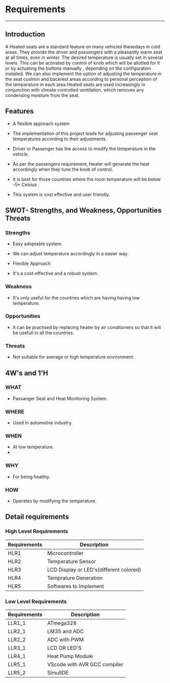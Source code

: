 # Requirements
---
## **Introduction**

A Heated seats are a standard feature on many vehicles thesedays in cold areas. They provide the driver and passengers with a pleasantly warm seat at all times, even in winter. The desired temperature is usually set in several levels. This can be activated by control of knob which will be allotted for it or by actuating the buttons manually , depending on the configuration installed. We can also implement the option of adjusting the temperature in the seat cushion and backrest areas according to personal perception of the temperature in each area.Heated seats are used increasingly in conjunction with climate controlled ventilation, which removes any condensing moisture from the seat.

## **Features**

- A flexible approach system

- The implementation of this project leads for adjusting passenger seat temperatures according to their adjustments.

- Driver or Passenger has the access to modify the temperature in the vehicle.

- As per the passengers requirement, Heater will generate the heat accordingly when they tune the knob of control.

- It is best for those countries where the room temperature will be below -5\* Celsius .

- This system is cost effective and user friendly.

## **SWOT- Strengths, and Weakness, Opportunities Threats**

### **Strengths**

- Easy adoptable system.

- We can adjust temperature accordingly in a easier way.

- Flexible Approach

- It&#39;s a cost-effective and a robust system.

### Weakness
- It's only useful for the countries which are having having low temperature.

### Opportunities
- It can be practised by replacing heater by air conditioners so that it will be usefull in all the countries.

### Threats
- Not suitable for average or high temperature environment.

## 4W's and 1'H
 ### **WHAT** 
 - Passanger Seat and Heat Monitoring System.

### **WHERE** 
- Used in automotive industry.

### **WHEN** 
- At low temperature.
- 
### **WHY** 
- For being healthy.

###  **HOW** 
- Operates by modifying the temperature.

## **Detail requirements**

### **High Level Requirements**

| **Requirements** | **Description** |
| --- | --- |
| HLR1 | Microcontroller |
| HLR2 | Temperature Sensor |
| HLR3 | LCD Display or LED&#39;s(different colored) |
| HLR4 | Temprature Generation |
| HLR5 | Softwares to Implement |

### **Low Level Requirements**

| **Requirements** | **Description** |
| --- | --- |
| LLR1\_1 | ATmega328 |
| LLR2\_1 | LM35 and ADC |
| LLR2\_2 | ADC with PWM |
| LLR3\_1 | LCD OR LED&#39;S |
| LLR4\_1 | Heat Pump Module |
| LLR5\_1 | VScode with AVR GCC compiler |
| LLR5\_2 | SimulIDE |

